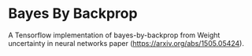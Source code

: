# Bayes By Backprop

 A Tensorflow implementation of bayes-by-backprop from Weight uncertainty in neural networks paper (https://arxiv.org/abs/1505.05424).

